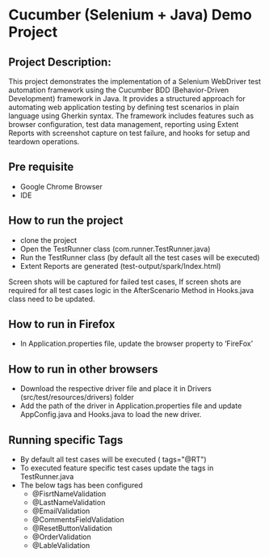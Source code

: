 # Cucumber (Selenium + Java) Demo Project

## Project Description:
This project demonstrates the implementation of a Selenium WebDriver test automation framework using the Cucumber BDD (Behavior-Driven Development) framework in Java. It provides a structured approach for automating web application testing by defining test scenarios in plain language using Gherkin syntax. The framework includes features such as browser configuration, test data management, reporting using Extent Reports with screenshot capture on test failure, and hooks for setup and teardown operations.

## Pre requisite
- Google Chrome Browser
- IDE

## How to run the project
- clone the project
- Open the TestRunner class (com.runner.TestRunner.java)
- Run the TestRunner class (by default all the test cases will be executed)
- Extent Reports are generated (test-output/spark/Index.html)

Screen shots will be captured for failed test cases, If screen shots are required for all test cases logic in the AfterScenario Method in Hooks.java class need to be updated.

## How to run in Firefox
- In Application.properties file, update the browser property to ‘FireFox’

## How to run in other browsers
- Download the respective driver file and place it in Drivers (src/test/resources/drivers)  folder
- Add the path of the driver in Application.properties file and update AppConfig.java and Hooks.java to load the new driver.

## Running specific Tags
- By default all test cases will be executed ( tags="@RT")
- To executed feature specific test cases update the tags in TestRunner.java
- The below tags has been configured
    - @FisrtNameValidation
    - @LastNameValidation
    - @EmailValidation
    - @CommentsFieldValidation
    - @ResetButtonValidation
    - @OrderValidation
    - @LableValidation

